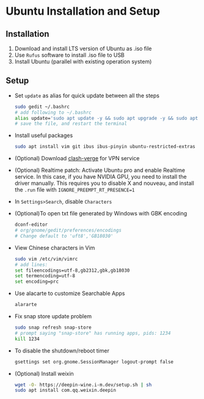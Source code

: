 # Ubuntu Installation and Setup

## Installation

1. Download and install LTS version of Ubuntu as .iso file
2. Use `Rufus` software to install .iso file to USB
3. Install Ubuntu (parallel with existing operation system)

## Setup

* Set `update` as alias for quick update between all the steps

  ```bash
  sudo gedit ~/.bashrc
  # add following to ~/.bashrc
  alias update='sudo apt update -y && sudo apt upgrade -y && sudo apt autoremove -y'
  # save the file, and restart the terminal
  ```
* Install useful packages

  ```bash
  sudo apt install vim git ibus ibus-pinyin ubuntu-restricted-extras libfuse2 dconf-editor gh alacarte -y
  ```
* (Optional) Download [clash-verge](https://github.com/clash-verge-rev/clash-verge-rev/releases) for VPN service
* (Optional) Realtime patch: Activate Ubuntu pro and enable Realtime service. In this case, if you have NVIDIA GPU, you need to install the driver manually. This requires you to disable X and nouveau, and install the `.run` file with `IGNORE_PREEMPT_RT_PRESENCE=1`
* In `Settings>Search`, disable `Characters`
* (Optional)To open txt file generated by Windows with GBK encoding

  ```bash
  dconf-editor
  # org/gnome/gedit/preferences/encodings
  # Change default to 'uft8','GB18030'
  ```
* View Chinese characters in Vim

  ```bash
  sudo vim /etc/vim/vimrc
  # add lines:
  set fileencodings=utf-8,gb2312,gbk,gb18030
  set termencoding=utf-8
  set encoding=prc
  ```
* Use alacarte to customize Searchable Apps

  ```bash
  alararte
  ```
* Fix snap store update problem

  ```bash
  sudo snap refresh snap-store
  # prompt saying "snap-store" has running apps, pids: 1234
  kill 1234
  ```
* To disable the shutdown/reboot timer

  ```bash
  gsettings set org.gnome.SessionManager logout-prompt false
  ```
* (Optional) Install weixin

  ```bash
  wget -O- https://deepin-wine.i-m.dev/setup.sh | sh
  sudo apt install com.qq.weixin.deepin
  ```
